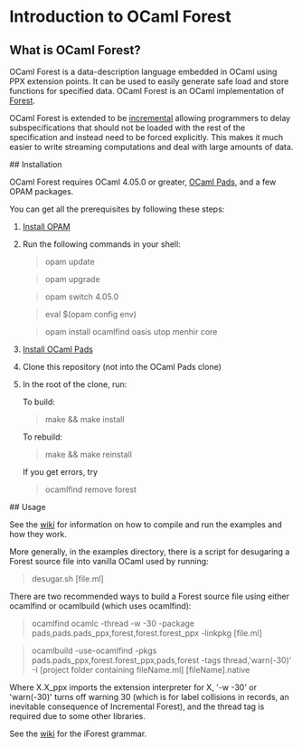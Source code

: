 # Introduction to OCaml Forest

## What is OCaml Forest?

OCaml Forest is a data-description language embedded in OCaml using PPX
extension points. It can be used to easily generate safe load and store
functions for specified data.  OCaml Forest is an OCaml implementation of
[Forest][forestproj].

OCaml Forest is extended to be [incremental][iForest] allowing programmers to
delay subspecifications that should not be loaded with the rest of
the specification and instead need to be forced explicitly. This makes
it much easier to write streaming computations and deal with large
amounts of data.

<a name="install"/>
## Installation

OCaml Forest requires OCaml 4.05.0 or greater, [OCaml Pads][opads],
and a few OPAM packages.

You can get all the prerequisites by following these steps:

1. [Install OPAM][opamInstall]
2. Run the following commands in your shell:

   > opam update

   > opam upgrade

   > opam switch 4.05.0

   > eval $(opam config env)

   > opam install ocamlfind oasis utop menhir core

3. [Install OCaml Pads][opadsInstall]
4. Clone this repository (not into the OCaml Pads clone)
5. In the root of the clone, run:

   To build:

   > make && make install

   To rebuild:

   > make && make reinstall

   If you get errors, try

   > ocamlfind remove forest

<a name="usage"/>
## Usage

See the [wiki][wikiEx] for information on how to compile and run the
examples and how they work.

More generally, in the examples directory, there is a script for
desugaring a Forest source file into vanilla OCaml used by running:

> desugar.sh [file.ml]

There are two recommended ways to build a Forest source file using
either ocamlfind or ocamlbuild (which uses ocamlfind):

> ocamlfind ocamlc -thread -w -30 -package pads,pads.pads_ppx,forest,forest.forest_ppx -linkpkg [file.ml]

> ocamlbuild -use-ocamlfind -pkgs pads.pads_ppx,forest.forest_ppx,pads,forest
  -tags thread,'warn(-30)' -I [project folder containing fileName.ml]
  [fileName].native
  
Where X.X_ppx imports the extension interpreter for X, '-w -30' or
'warn(-30)' turns off warning 30 (which is for label collisions in
records, an inevitable consequence of Incremental Forest), and the
thread tag is required due to some other libraries.
  
See the [wiki][wikiGrammar] for the iForest grammar.

[forestproj]: http://forestproj.org/ "Forest Project"
[opads]: https://github.com/padsproj/opads "OCaml Pads Repository"
[opadsInstall]: https://github.com/padsproj/opads#install "Installing OCaml Pads"
[iForest]:
http://www.cs.cornell.edu/~dilorenzo/docs/incremental-forest.pdf
"Incremental Forest Paper"
[opamInstall]: https://opam.ocaml.org/doc/Install.html
"How to install OPAM"
[wikiEx]:
https://github.com/padsproj/oforest/wiki/Getting-Started-with-Incremental-Forest#examples
"Incremental Forest Examples"
[wikiGrammar]:
https://github.com/padsproj/oforest/wiki/Getting-Started-with-Incremental-Forest#grammar
"Incremental Forest Grammar"